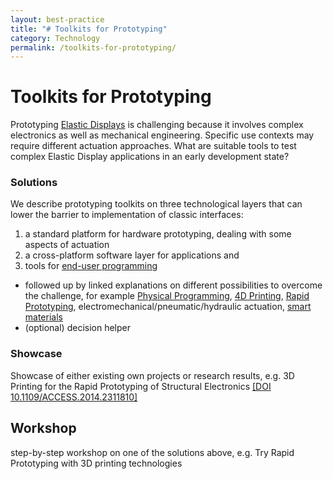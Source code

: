 ```yaml
---
layout: best-practice
title: "# Toolkits for Prototyping"
category: Technology
permalink: /toolkits-for-prototyping/
---
```

# Toolkits for Prototyping
Prototyping [Elastic Displays](/terms/elastic-display) is challenging because it involves complex electronics as well as mechanical engineering. Specific use contexts may require different actuation approaches. What are suitable tools to test complex Elastic Display applications in an early development state?

### Solutions
We describe prototyping toolkits on three technological layers that can lower the barrier to implementation of classic interfaces: 
1. a standard platform for hardware prototyping, dealing with some aspects of actuation
2. a cross-platform software layer for applications and
3. tools for [end-user programming](/terms/end-userprogramming)

- followed up by linked explanations on different possibilities to overcome the challenge, for example [Physical Programming](/terms/physical-programming), [4D Printing](/terms/4d-printing), [Rapid Prototyping](/terms/rapid-prototyping), electromechanical/pneumatic/hydraulic actuation, [smart materials](/terms/smart-materials)
- (optional) decision helper

### Showcase
Showcase of either existing own projects or research results, e.g. 3D Printing for the Rapid Prototyping of Structural Electronics <a href="https://ieeexplore.ieee.org/document/6766751" target="_blank">[DOI 10.1109/ACCESS.2014.2311810]</a>

## Workshop
step-by-step workshop on one of the solutions above, e.g. Try Rapid Prototyping with 3D printing technologies

